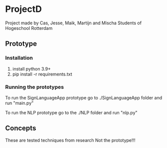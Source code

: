# ProjectD
Project made by Cas, Jesse, Maik, Martijn and Mischa
Students of Hogeschool Rotterdam

## Prototype

### Installation
1. install python 3.9+
2. pip install -r requirements.txt

### Running the prototypes

To run the SignLanguageApp prototype go to ./SignLanguageApp folder and run "main.py"

To run the NLP prototype go to the ./NLP folder and run "nlp.py"

## Concepts
These are tested techniques from research
Not the prototype!!!